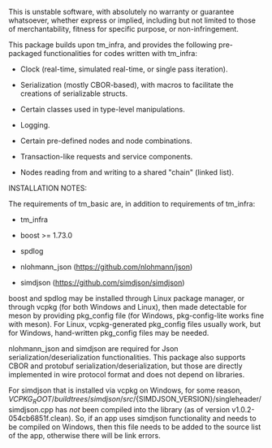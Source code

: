 This is unstable software, with absolutely no warranty or guarantee whatsoever, whether express or implied, including but not limited to those of merchantability, fitness for specific purpose, or non-infringement.

This package builds upon tm_infra, and provides the following pre-packaged functionalities for codes written with tm_infra:

* Clock (real-time, simulated real-time, or single pass iteration).

* Serialization (mostly CBOR-based), with macros to facilitate the creations of serializable structs.

* Certain classes used in type-level manipulations.

* Logging.

* Certain pre-defined nodes and node combinations.

* Transaction-like requests and service components.

* Nodes reading from and writing to a shared "chain" (linked list).

INSTALLATION NOTES:

The requirements of tm_basic are, in addition to requirements of tm_infra:

* tm_infra

* boost >= 1.73.0

* spdlog
 
* nlohmann_json (https://github.com/nlohmann/json)

* simdjson (https://github.com/simdjson/simdjson)

boost and spdlog may be installed through Linux package manager, or through vcpkg (for both Windows and Linux), then made detectable for meson by providing pkg_config file (for Windows, pkg-config-lite works fine with meson). For Linux, vcpkg-generated pkg_config files usually work, but for Windows, hand-written pkg_config files may be needed.

nlohmann_json and simdjson are required for Json serialization/deserialization functionalities. This package also supports CBOR and protobuf serialization/deserialization, but those are directly implemented in wire protocol format and does not depend on libraries.

For simdjson that is installed via vcpkg on Windows, for some reason, ${VCPKG_ROOT}/buildtrees/simdjson/src/${SIMDJSON_VERSION}/singleheader/simdjson.cpp has *not* been compiled into the library (as of version v1.0.2-054cb6851f.clean). So, if an app uses simdjson functionality and needs to be compiled on Windows, then this file needs to be added to the source list of the app, otherwise there will be link errors.